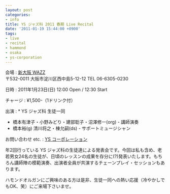 ```yaml
---
layout: post
categories:
- info
title: YS ジャズ科 2011 春期 Live Recital
date: '2011-01-19 15:44:00 +0900'
tags:
- live
- recital
- hammond
- osaka
- ys-corporation
---
```

会場
: [新大阪 WAZZ][1]   
   〒532-0011 大阪市淀川区西中島5-12-12 TEL 06-6305-0230

日時
: 2011年1月23日(日) 12:00 Open / 12:30 Start

チャージ
: ¥1,500-（1ドリンク付）

出演
: * YS ジャズ科 生徒一同
  * 橋本有津子・小野みどり・建部聡子・沼澤修一(org) - 講師演奏
  * 橋本裕(g) 清川将之・棟允嗣(ds) - サポートミュージシャン

お問い合わせ etc.
: [YS コーポレーション][2]

年2回行っている YS ジャズ科の生徒達による発表会です。今回は私も含め、老若男女24名の生徒が、日頃のレッスンの成果を存分に(?)発表いたします。もちろん講師陣の模範演奏、出演者全員が共演するチェーンプレイ・セッションもあります。

ハモンドオルガンにご興味のある方は是非、生徒一同への熱い応援（冷やかしでもOK、笑）にご来場下さいませ。



[1]: http://wazz.jp/ "WAZZ[ワズ] -新大阪でのJAZZ[ジャズ]ライブに実力派アーティストが多数出演-"
[2]: http://www.ys-co.org/ "### YS Corporation ###"
